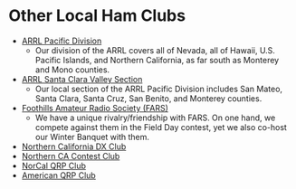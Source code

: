 # Other Local Ham Clubs

* [ARRL Pacific Division](http://www.pdarrl.org/)
    * Our division of the ARRL covers all of Nevada, all of Hawaii, U.S. Pacific Islands, and Northern California, as far south as Monterey and Mono counties.
* [ARRL Santa Clara Valley Section](http://www.arrl.org/sections/?sect=scv)
    * Our local section of the ARRL Pacific Division includes San Mateo, Santa Clara, Santa Cruz, San Benito, and Monterey counties.
* [Foothills Amateur Radio Society (FARS)](http://www.fars.k6ya.org/index.shtml)
    * We have a unique rivalry/friendship with FARS. On one hand, we compete against them in the Field Day contest, yet we also co-host our Winter Banquet with them.
* [Northern California DX Club](http://www.ncdxc.org/)
* [Northern CA Contest Club](http://www.nccc.cc/)
* [NorCal QRP Club](http://www.norcalqrp.org/)
* [American QRP Club](http://www.amqrp.org/)

